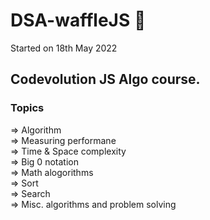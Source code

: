 # DSA-waffleJS 🧇
Started on 18th May 2022
## Codevolution JS Algo course.
### Topics 
=> Algorithm
<br>
=> Measuring performane
<br>
=> Time & Space complexity
<br>
=> Big 0 notation
<br>
=> Math alogorithms
<br>
=> Sort
<br>
=> Search
<br>
=> Misc. algorithms and problem solving
